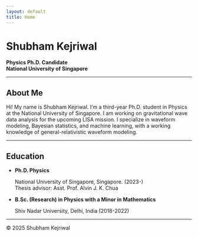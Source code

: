 ```yaml
---
layout: default
title: Home
---
```


# Shubham Kejriwal
**Physics Ph.D. Candidate**   
**National University of Singapore**  

---
## About Me

Hi! My name is Shubham Kejriwal. I’m a third-year Ph.D. student in Physics at the National University of Singapore. I am working on gravitational wave data analysis for the upcoming LISA mission. I specialize in waveform modeling, Bayesian statistics, and machine learning, with a working knowledge of general-relativistic waveform modeling.

---
## Education

- **Ph.D. Physics**  

    National University of Singapore, Singapore. (2023-)  
    Thesis advisor: Asst. Prof. Alvin J. K. Chua  

- **B.Sc. (Research) in Physics with a Minor in Mathematics**  

    Shiv Nadar University, Delhi, India (2018-2022)  

---

© 2025 Shubham Kejriwal
